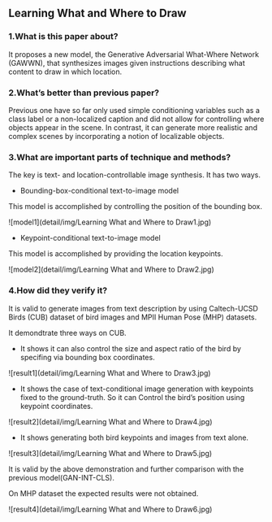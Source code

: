 ## Learning What and Where to Draw

### 1.What is this paper about?

It proposes a new model, the Generative Adversarial What-Where Network (GAWWN), that synthesizes images given instructions describing what content to draw in which location.

### 2.What’s better than previous paper?

Previous one have so far only used simple conditioning variables such as a class label or a non-localized caption and did not allow for controlling where objects appear in the scene. In contrast, it can generate more realistic and complex scenes by incorporating a notion of localizable objects. 

### 3.What are important parts of technique and methods?

The key is text- and location-controllable image synthesis.
It has two ways.

- Bounding-box-conditional text-to-image model

This model is accomplished by controlling the position of the bounding box.

![model1](detail/img/Learning What and Where to Draw1.jpg) 

- Keypoint-conditional text-to-image model

This model is accomplished by providing the location keypoints.

![model2](detail/img/Learning What and Where to Draw2.jpg) 

### 4.How did they verify it?

It is valid to generate images from text description by using Caltech-UCSD Birds (CUB) dataset of bird images and MPII Human Pose (MHP) datasets.

It demondtrate three ways on CUB.
- It shows it can also control the size and aspect ratio of the bird by specifing via bounding box coordinates.

![result1](detail/img/Learning What and Where to Draw3.jpg) 

- It shows the case of text-conditional image generation with keypoints fixed to the ground-truth. So it can Control the bird’s position using keypoint coordinates.

![result2](detail/img/Learning What and Where to Draw4.jpg) 

- It shows generating both bird keypoints and images from text alone.

![result3](detail/img/Learning What and Where to Draw5.jpg) 

It is valid by the above demonstration and further comparison with the previous model(GAN-INT-CLS).

On MHP dataset the expected results were not obtained.

![result4](detail/img/Learning What and Where to Draw6.jpg) 
